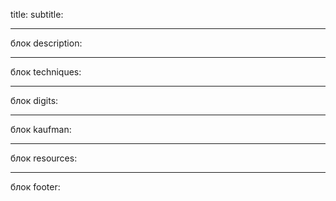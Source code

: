 title: 
subtitle: 
___________________________
блок description:

___________________________
блок techniques:

___________________
блок digits:

___________________________
блок kaufman:

___________________________
блок resources:

___________________________
блок footer:





